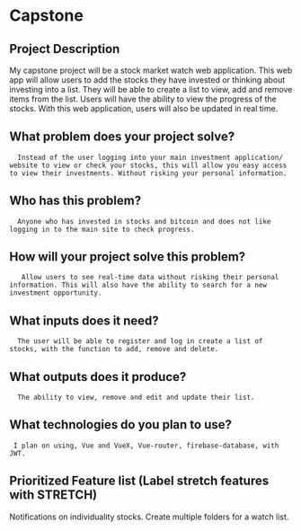 # Capstone

  ## Project Description
   My capstone project will be a stock market watch web application. This web app will allow users to add the stocks they have invested or thinking about investing into a list. They will be able to create a list to view, add and remove items from the list. Users will have the ability to view the progress of the stocks. With this web application, users will also be updated in real time.

## What problem does your project solve?
      Instead of the user logging into your main investment application/ website to view or check your stocks, this will allow you easy access to view their investments. Without risking your personal information.
## Who has this problem?
      Anyone who has invested in stocks and bitcoin and does not like logging in to the main site to check progress.

## How will your project solve this problem?
       Allow users to see real-time data without risking their personal information. This will also have the ability to search for a new investment opportunity. 

## What inputs does it need?
      The user will be able to register and log in create a list of stocks, with the function to add, remove and delete. 

## What outputs does it produce?
      The ability to view, remove and edit and update their list.

## What technologies do you plan to use?
     I plan on using, Vue and VueX, Vue-router, firebase-database, with JWT.

## Prioritized Feature list (Label stretch features with STRETCH)

Notifications on individuality stocks. Create multiple folders for a watch list.

